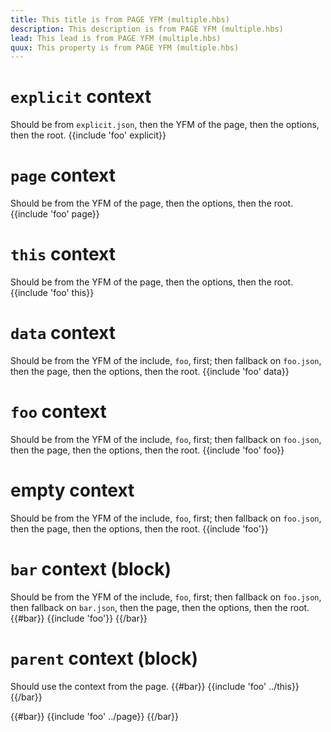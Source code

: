 ```yaml
---
title: This title is from PAGE YFM (multiple.hbs)
description: This description is from PAGE YFM (multiple.hbs)
lead: This lead is from PAGE YFM (multiple.hbs)
quux: This property is from PAGE YFM (multiple.hbs)
---
```

# `explicit` context
Should be from `explicit.json`, then the YFM of the page, then the options, then the root.
{{include 'foo' explicit}}


# `page` context
Should be from the YFM of the page, then the options, then the root.
{{include 'foo' page}}


# `this` context
Should be from the YFM of the page, then the options, then the root.
{{include 'foo' this}}


# `data` context
Should be from the YFM of the include, `foo`, first; then fallback on `foo.json`, then the page, then the options, then the root.
{{include 'foo' data}}


# `foo` context
Should be from the YFM of the include, `foo`, first; then fallback on `foo.json`, then the page, then the options, then the root.
{{include 'foo' foo}}


# empty context
Should be from the YFM of the include, `foo`, first; then fallback on `foo.json`, then the page, then the options, then the root.
{{include 'foo'}}


# `bar` context (block)
Should be from the YFM of the include, `foo`, first; then fallback on `foo.json`, then fallback on `bar.json`, then the page, then the options, then the root.
{{#bar}}
  {{include 'foo'}}
{{/bar}}

# `parent` context (block)
Should use the context from the page.
{{#bar}}
  {{include 'foo' ../this}}
{{/bar}}

{{#bar}}
  {{include 'foo' ../page}}
{{/bar}}